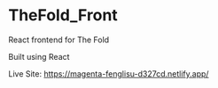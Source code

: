 # TheFold_Front
React frontend for The Fold

Built using React

Live Site: https://magenta-fenglisu-d327cd.netlify.app/
